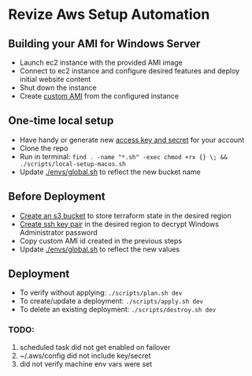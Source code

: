 # Revize Aws Setup Automation

## Building your AMI for Windows Server

* Launch ec2 instance with the provided AMI image
* Connect to ec2 instance and configure desired features and deploy initial website content
* Shut down the instance
* Create [custom AMI](https://aws.amazon.com/premiumsupport/knowledge-center/sysprep-create-install-ec2-windows-amis/) from the configured instance

## One-time local setup

* Have handy or generate new [access key and secret](https://docs.aws.amazon.com/general/latest/gr/aws-sec-cred-types.html#access-keys-and-secret-access-keys) for your account
* Clone the repo
* Run in terminal: `find . -name "*.sh" -exec chmod +rx {} \; && ./scripts/local-setup-macos.sh`
* Update [./envs/global.sh](./envs/global.sh) to reflect the new bucket name

## Before Deployment

* [Create an s3 bucket](https://docs.aws.amazon.com/AmazonS3/latest/gsg/CreatingABucket.html) to store terraform state in the desired region
* [Create ssh key pair](https://docs.aws.amazon.com/cli/latest/userguide/cli-services-ec2-keypairs.html) in the desired region to decrypt Windows Administrator password
* Copy custom AMI id created in the previous steps
* Update [./envs/global.sh](./envs/global.sh) to reflect the new values

## Deployment

* To verify without applying: `./scripts/plan.sh dev`
* To create/update a deployment: `./scripts/apply.sh dev`
* To delete an existing deployment: `./scripts/destroy.sh dev`


### TODO:

1. scheduled task did not get enabled on failover
1. ~/.aws/config did not include key/secret
1. did not verify machine env vars were set
